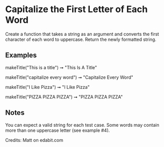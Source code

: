 # Capitalize the First Letter of Each Word

Create a function that takes a string as an argument and converts the first character of each word to uppercase. Return the newly formatted string.

## Examples

makeTitle("This is a title") ➞ "This Is A Title"

makeTitle("capitalize every word") ➞ "Capitalize Every Word"

makeTitle("I Like Pizza") ➞ "I Like Pizza"

makeTitle("PIZZA PIZZA PIZZA") ➞ "PIZZA PIZZA PIZZA"

## Notes

You can expect a valid string for each test case.
Some words may contain more than one uppercase letter (see example #4).

Credits: Matt on edabit.com
